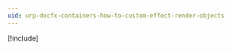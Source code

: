 ```yaml
---
uid: urp-docfx-containers-how-to-custom-effect-render-objects
---
```

[!include[](../renderer-features/how-to-custom-effect-render-objects.md)]
